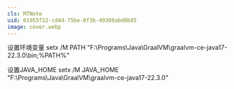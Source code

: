 ```yaml
---
cls: MTNote
uid: 01955f22-cd4d-75be-8f3b-49389abd0b85
image: cover.webp
---
```




设置环境变量
setx /M PATH "F:\Programs\Java\GraalVM\graalvm-ce-java17-22.3.0\bin;%PATH%"

设置JAVA_HOME
setx /M JAVA_HOME "F:\Programs\Java\GraalVM\graalvm-ce-java17-22.3.0"

